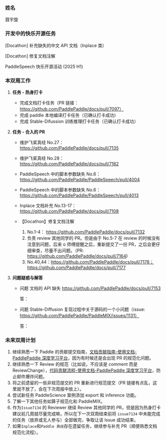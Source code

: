### 姓名

聂宇旋

### 开发中的快乐开源任务

[Docathon] 补充缺失的中文 API 文档（Inplace 类）

[Docathon] 修复文档注解

PaddleSpeech 快乐开源活动 (2025 H1)



### 本双周工作

1. **任务 - 热身打卡**
   - 完成文档打卡任务（PR 链接：https://github.com/PaddlePaddle/docs/pull/7097）
   - 完成 paddle 本地编译打卡任务（已确认打卡成功）
   - 完成 Stable-Difussion 训练推理打卡任务（已确认打卡成功）
   
2. **任务 - 合入的 PR**

   - 维护飞桨真经 No.27： https://github.com/PaddlePaddle/docs/pull/7135

   - 维护飞桨真经 No.28：https://github.com/PaddlePaddle/docs/pull/7182

   - PaddleSpeech 中的脚本参数缺失 No.6： https://github.com/PaddlePaddle/PaddleSpeech/pull/4004

   - PaddleSpeech 中的脚本参数缺失 No.6： https://github.com/PaddlePaddle/PaddleSpeech/pull/4013

   - Inplace 文档补充 No.13-17：https://github.com/PaddlePaddle/docs/pull/7108

   - 【Docathon】修复文档注解
     1. No.1-4： https://github.com/PaddlePaddle/docs/pull/7132
     2. 负责 review 其他同学的 PR。但是由于 No.5-7 在 review 的时候没有注意到问题，后来 o 师傅提醒之后，重新提交了一份 PR，之后会更仔细审查，尽量不出问题。（PR: https://github.com/PaddlePaddle/docs/pull/7164)
     2. No.40,44：https://github.com/PaddlePaddle/docs/pull/7178； https://github.com/PaddlePaddle/docs/pull/7177



3. **问题疑惑与解答**

   - 问题 文档的 API 缺失 https://github.com/PaddlePaddle/docs/pull/7153

     答：

   - 问题 Stable-Diffusion 复现过程中关于源码的一个小问题（issue: https://github.com/PaddlePaddle/PaddleMIX/issues/1131）

     答：



### 未来双周计划

1. 继续熟悉一下 Paddle 的贡献提交指南，[文档贡献指南-使用文档-PaddlePaddle 深度学习平台](https://www.paddlepaddle.org.cn/documentation/docs/zh/dev_guides/docs_contributing_guides_cn.html)，因为有时候还是会出现 PR 的规范化问题。
2. 继续熟悉一下 Review 的规范（比如说，不应该是 comment 而是 ReviewChange），[代码贡献流程-使用文档-PaddlePaddle 深度学习平台](https://www.paddlepaddle.org.cn/documentation/docs/zh/dev_guides/code_contributing_path_cn.html#code-review)，防止邮件爆炸问题。
3. 将之前遗留的一些非规范提交的 PR 重新进行规范提交（PR 链接有点乱，这里就不放了，会在下次周报中放上）。
4. 尝试新任务 PaddleScience 案例添加 export 和 inference 功能。
5. 了解一下其他任务如算子规范化和 PaddleMIX。
5. 作为`Issue7134` 的 Reviewer 继续 Review 其他同学的 PR，但是因为热身打卡建议前几周就尽量完成嘛，所以在下一次双周结束前将 `issue7134` 中未能完成的任务（放弃或无人参与）全部做完，争取让该 Issue 成功结束。
5. 如果`Inplace`和`Paddle 真经`存在遗留任务，继续参与补充 PR（顺便熟悉文档规范化流程）。
